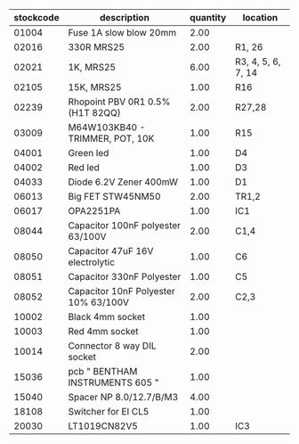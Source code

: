 |stockcode|description|quantity|location|
|---------|-----------|--------|--------|
|01004|Fuse 1A slow blow 20mm|2.00||
|02016|330R MRS25|2.00|R1, 26|
|02021|1K, MRS25|6.00|R3, 4, 5, 6, 7, 14|
|02105|15K, MRS25|1.00|R16|
|02239|Rhopoint PBV 0R1 0.5% (H1T 82QQ)|2.00|R27,28|
|03009|M64W103KB40 - TRIMMER, POT, 10K|1.00|R15|
|04001|Green led|1.00|D4|
|04002|Red led|1.00|D3|
|04033|Diode 6.2V Zener 400mW|1.00|D1|
|06013|Big FET  STW45NM50|2.00|TR1,2|
|06017|OPA2251PA|1.00|IC1|
|08044|Capacitor 100nF polyester 63/100V|2.00|C1,4|
|08050|Capacitor 47uF 16V electrolytic|1.00|C6|
|08051|Capacitor 330nF Polyester|1.00|C5|
|08052|Capacitor 10nF Polyester 10% 63/100V|2.00|C2,3|
|10002|Black 4mm socket|1.00||
|10003|Red 4mm socket|1.00||
|10014|Connector 8 way DIL socket|2.00||
|15036|pcb  " BENTHAM INSTRUMENTS 605 "|1.00||
|15040|Spacer NP 8.0/12.7/B/M3|4.00||
|18108|Switcher for EI CL5|1.00||
|20030|LT1019CN82V5|1.00|IC3|
